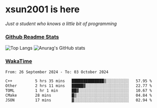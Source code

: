 # xsun2001 is here

*Just a student who knows a little bit of programming*

### [Github Readme Stats](https://github.com/anuraghazra/github-readme-stats)

![Top Langs](https://github-readme-stats.vercel.app/api/top-langs/?username=xsun2001&layout=compact&theme=radical) ![Anurag's GitHub stats](https://github-readme-stats.vercel.app/api?username=xsun2001&show_icons=true&theme=radical)

### [WakaTime](https://wakatime.com)

<!--START_SECTION:waka-->

```txt
From: 26 September 2024 - To: 03 October 2024

C++          5 hrs 35 mins   ██████████████▒░░░░░░░░░░   57.95 %
Other        2 hrs 11 mins   █████▓░░░░░░░░░░░░░░░░░░░   22.77 %
TOML         1 hr 1 min      ██▓░░░░░░░░░░░░░░░░░░░░░░   10.67 %
CMake        28 mins         █▒░░░░░░░░░░░░░░░░░░░░░░░   04.84 %
JSON         17 mins         ▓░░░░░░░░░░░░░░░░░░░░░░░░   02.94 %
```

<!--END_SECTION:waka-->
